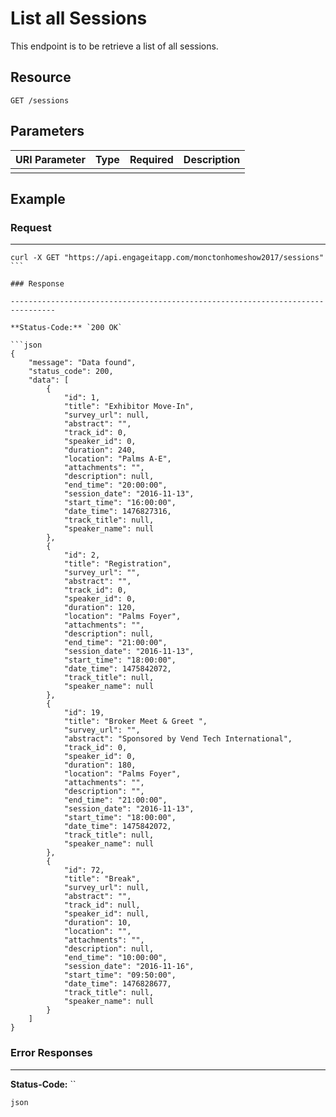 # List all Sessions

This endpoint is to be retrieve a list of all sessions.

## Resource

```
GET /sessions
```

## Parameters

URI Parameter | Type | Required | Description
:------------ | :--- | :------- | :----------
              |      |

## Example

### Request

--------------------------------------------------------------------------------

````curl
curl -X GET "https://api.engageitapp.com/monctonhomeshow2017/sessions"
```

### Response

--------------------------------------------------------------------------------

**Status-Code:** `200 OK`

```json
{
    "message": "Data found",
    "status_code": 200,
    "data": [
        {
            "id": 1,
            "title": "Exhibitor Move-In",
            "survey_url": null,
            "abstract": "",
            "track_id": 0,
            "speaker_id": 0,
            "duration": 240,
            "location": "Palms A-E",
            "attachments": "",
            "description": null,
            "end_time": "20:00:00",
            "session_date": "2016-11-13",
            "start_time": "16:00:00",
            "date_time": 1476827316,
            "track_title": null,
            "speaker_name": null
        },
        {
            "id": 2,
            "title": "Registration",
            "survey_url": "",
            "abstract": "",
            "track_id": 0,
            "speaker_id": 0,
            "duration": 120,
            "location": "Palms Foyer",
            "attachments": "",
            "description": null,
            "end_time": "21:00:00",
            "session_date": "2016-11-13",
            "start_time": "18:00:00",
            "date_time": 1475842072,
            "track_title": null,
            "speaker_name": null
        },
        {
            "id": 19,
            "title": "Broker Meet & Greet ",
            "survey_url": "",
            "abstract": "Sponsored by Vend Tech International",
            "track_id": 0,
            "speaker_id": 0,
            "duration": 180,
            "location": "Palms Foyer",
            "attachments": "",
            "description": "",
            "end_time": "21:00:00",
            "session_date": "2016-11-13",
            "start_time": "18:00:00",
            "date_time": 1475842072,
            "track_title": null,
            "speaker_name": null
        },        
        {
            "id": 72,
            "title": "Break",
            "survey_url": null,
            "abstract": "",
            "track_id": null,
            "speaker_id": null,
            "duration": 10,
            "location": "",
            "attachments": "",
            "description": null,
            "end_time": "10:00:00",
            "session_date": "2016-11-16",
            "start_time": "09:50:00",
            "date_time": 1476828677,
            "track_title": null,
            "speaker_name": null
        }
    ]
}
````

### Error Responses

--------------------------------------------------------------------------------

**Status-Code:** ``

`json`
